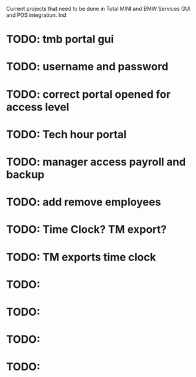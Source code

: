 Current projects that need to be done in Total MINI and BMW Services
GUI and POS integration.  Ind

# TODO: tmb portal gui
# TODO: username and password
# TODO: correct portal opened for access level
# TODO: Tech hour portal
# TODO: manager access payroll and backup
# TODO: add remove employees
# TODO: Time Clock?  TM export?
# TODO: TM exports time clock
# TODO:
# TODO:
# TODO:
# TODO:

